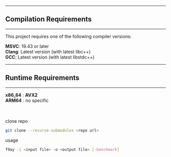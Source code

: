 

---

## Compilation Requirements

---

This project requires one of the following compiler versions:

**MSVC**: 19.43 or later  
**Clang**: Latest version (with latest libc++)   
**GCC**: Latest version (with latest libstdc++)

---

## Runtime Requirements

---

**x86_64** : **AVX2**  
**ARM64** : no specific

\
\
clone repo
```bash
git clone --recurse-submodules <repo url>
```

usage
```bash
f9ay -i <input file> -o <output file> [-benchmark]
```